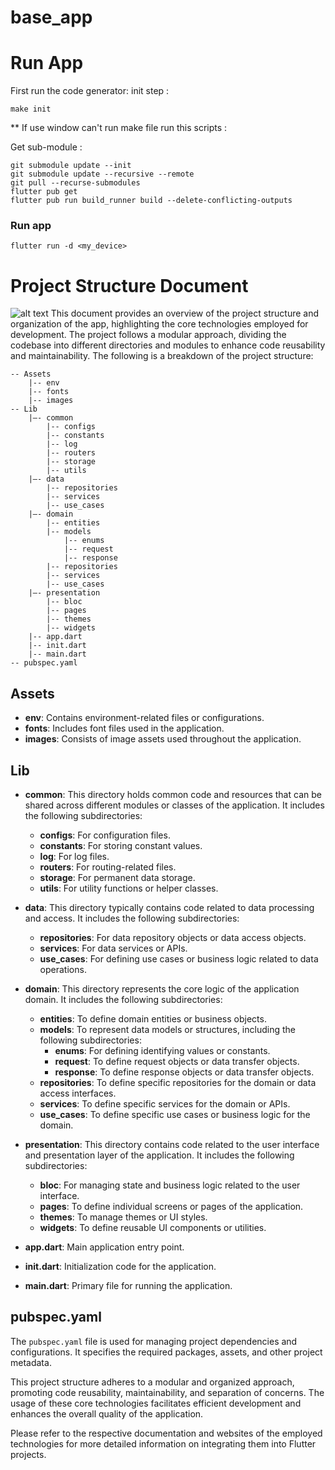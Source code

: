 # base_app
# Run App 



First run the code generator:
init step : 
```
make init
```

** If use window can't run make file run this scripts : 

Get sub-module : 
```
git submodule update --init
git submodule update --recursive --remote
git pull --recurse-submodules
flutter pub get 
flutter pub run build_runner build --delete-conflicting-outputs
```


### Run app
```
flutter run -d <my_device>
```


# Project Structure Document
![alt text](https://gitlab.fsel.edu.vn/mobile/planet_defender/blob/main/assets/images/docs/image.jpg?raw=true)
This document provides an overview of the project structure and organization of the app, highlighting the core technologies employed for development. The project follows a modular approach, dividing the codebase into different directories and modules to enhance code reusability and maintainability. The following is a breakdown of the project structure:

```
-- Assets
    |-- env
    |-- fonts
    |-- images
-- Lib 
	|—- common
		|-- configs
		|-- constants
		|-- log
		|-- routers
		|-- storage
		|-- utils
	|—- data
		|-- repositories
		|-- services
		|-- use_cases
	|—- domain
		|-- entities		
		|-- models
			|-- enums
			|-- request
			|-- response
		|-- repositories
		|-- services
		|-- use_cases
	|—- presentation
		|-- bloc
		|-- pages
		|-- themes
		|-- widgets
	|-- app.dart
	|-- init.dart
	|-- main.dart
-- pubspec.yaml
```
## Assets
- **env**: Contains environment-related files or configurations.
- **fonts**: Includes font files used in the application.
- **images**: Consists of image assets used throughout the application.

## Lib
- **common**: This directory holds common code and resources that can be shared across different modules or classes of the application. It includes the following subdirectories:
  - **configs**: For configuration files.
  - **constants**: For storing constant values.
  - **log**: For log files.
  - **routers**: For routing-related files.
  - **storage**: For permanent data storage.
  - **utils**: For utility functions or helper classes.

- **data**: This directory typically contains code related to data processing and access. It includes the following subdirectories:
  - **repositories**: For data repository objects or data access objects.
  - **services**: For data services or APIs.
  - **use_cases**: For defining use cases or business logic related to data operations.

- **domain**: This directory represents the core logic of the application domain. It includes the following subdirectories:
  - **entities**: To define domain entities or business objects.
  - **models**: To represent data models or structures, including the following subdirectories:
    - **enums**: For defining identifying values or constants.
    - **request**: To define request objects or data transfer objects.
    - **response**: To define response objects or data transfer objects.
  - **repositories**: To define specific repositories for the domain or data access interfaces.
  - **services**: To define specific services for the domain or APIs.
  - **use_cases**: To define specific use cases or business logic for the domain.

- **presentation**: This directory contains code related to the user interface and presentation layer of the application. It includes the following subdirectories:
  - **bloc**: For managing state and business logic related to the user interface.
  - **pages**: To define individual screens or pages of the application.
  - **themes**: To manage themes or UI styles.
  - **widgets**: To define reusable UI components or utilities.

- **app.dart**: Main application entry point.
- **init.dart**: Initialization code for the application.
- **main.dart**: Primary file for running the application.

## pubspec.yaml
The `pubspec.yaml` file is used for managing project dependencies and configurations. It specifies the required packages, assets, and other project metadata.

This project structure adheres to a modular and organized approach, promoting code reusability, maintainability, and separation of concerns. The usage of these core technologies facilitates efficient development and enhances the overall quality of the application.

Please refer to the respective documentation and websites of the employed technologies for more detailed information on integrating them into Flutter projects.



